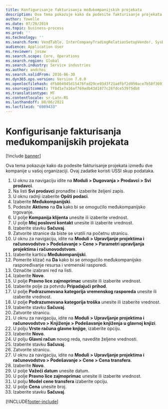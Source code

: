 ```yaml
---
title: Konfigurisanje fakturisanja međukompanijskih projekata
description: Ova tema pokazuje kako da podesite fakturisanje projekata između dve kompanije u vašoj organizaciji.
author: Yowelle
ms.date: 07/29/2019
ms.topic: business-process
ms.prod: ''
ms.technology: ''
ms.search.form: VendTable, InterCompanyTradingRelationSetupVendor, SysDataAreaSelectLookup, ProjParameters, ProjPosting, ProjTransferPrice
audience: Application User
ms.reviewer: josaw
ms.search.scope: Core, Operations
ms.search.region: Global
ms.search.industry: Service industries
ms.author: andchoi
ms.search.validFrom: 2016-06-30
ms.dyn365.ops.version: Version 7.0.0
ms.openlocfilehash: dfb804945d15476fad29ce93d3f21adfbf2d950ace7b58f30911b36e494ff0c1
ms.sourcegitcommit: 7f8d1e7a16af769adb43d1877c28fdce53975db8
ms.translationtype: MT
ms.contentlocale: sr-Latn-RS
ms.lasthandoff: 08/06/2021
ms.locfileid: "6989433"
---
```

# <a name="configure-intercompany-project-invoicing"></a>Konfigurisanje fakturisanja međukompanijskih projekata

[!include [banner](../../includes/banner.md)]

Ova tema pokazuje kako da podesite fakturisanje projekata između dve kompanije u vašoj organizaciji. Ovaj zadatke koristi USSI skup podataka.

1. U oknu za navigaciju idite na **Moduli > Dugovanja > Prodavci > Svi prodavci**.
2. Na listi **Svi prodavci** pronađite i izaberite željeni zapis.
3. U oknu radnji izaberite **Opšti podaci**.
4. Izaberite **Međukompanijski**.
5. Podesite **Aktivno** na **Da** kako bi se omogućilo međukompanijsko trgovanje.
6. U polje **Kompanija klijenta** unesite ili izaberite vrednost.
7. U polje **Moj poslovni kontakt** unesite ili izaberite vrednost.
8. Izaberite stavku **Sačuvaj**.
9. Zatvorite stranice da biste se vratili na početnu stranicu.
10. U oknu za navigaciju, idite na **Moduli > Upravljanje projektima i računovodstvo > Podešavanje > Cene > Parametri upravljanja projektima i računovodstvom**.
11. Izaberite karticu **Međukompanijski**.
12. Pomerite klizač na **Da** kako bi se omogućilo međukompanijsko raspoređivanje resursa i vremenski rasporedi.
13. Označite izabrani red na listi.
14. Izaberite **Novo**.
15. U polje **Pravno lice zajmoprimac** unesite ili izaberite vrednost.
16. Izaberite polje za potvrdu **Pripadajući prihod**.
17. U polje **Podrazumevana kategorija vremenskog rasporeda** unesite ili izaberite vrednost.
18. U polje **Podrazumevana kategorija troška** unesite ili izaberite vrednost.
19. Izaberite stavku **Sačuvaj**.
20. Zatvorite stranicu.
21. U oknu za navigaciju, idite na **Moduli > Upravljanje projektima i računovodstvo > Knjiženje > Podešavanje knjiženja u glavnoj knjizi**.
22. U polju **Vrste računa glavne knjige**, izaberite opciju.
23. Izaberite **Novo**.
24. U polju **Glavni račun** novog reda, navedite željene vrednosti.
25. Izaberite stavku **Sačuvaj**.
26. Zatvorite stranicu.
27. U oknu za navigaciju, idite na **Moduli > Upravljanje projektima i računovodstvo > Podešavanje > Cene > Cena transfera**.
28. Izaberite **Novo**.
29. U polje **Važeći datum** unesite datum.
30. U polje **Pravno lice zajmoprimac** unesite ili izaberite vrednost.
31. U polju **Model cene transfera** izaberite opciju.
32. U polje **Cena** unesite broj.
33. Izaberite stavku **Sačuvaj**.



[!INCLUDE[footer-include](../../includes/footer-banner.md)]